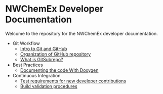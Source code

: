 NWChemEx Developer Documentation
================================

Welcome to the repository for the NWChemEx developer documentation.

- Git Workflow
  - [Intro to Git and GitHub](dox/GitProcedure.md)
  - [Organization of GitHub repository](dox/GitRepo.md)
  - [What is GitSubrepo?](dox/GitSubrepo.md)
- Best Practices
  - [Documenting the code With Doxygen](dox/doxygen.md)
- Continuous Integration
  - [Test requirements for new developer contributions](dox/TestRequirements.md)
  - [Build validation procedures](dox/BuildValidation.md)
